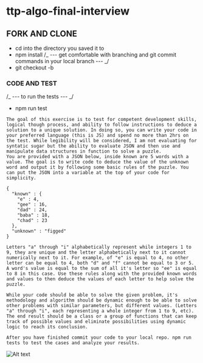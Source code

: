 # ttp-algo-final-interview

## FORK AND CLONE

- cd into the directory you saved it to
- npm install
  /_ --- get comfortable with branching and git commit commands in your local branch --- _/
- git checkout -b <your-branch-name>

### CODE AND TEST

/_ --- to run the tests --- _/

- npm run test

```
The goal of this exercise is to test for competent development skills, logical though process, and ability to follow instructions to deduce a solution to a unique solution. In doing so, you can write your code in your preferred language (this is JS) and spend no more than 2hrs on the test. While legibility will be considered, I am not evaluating for syntatic sugar but the ability to evaluate JSON and then use and manipulate data structures in function to solve a puzzle.
You are provided with a JSON below, inside known are 5 words with a value. The goal is to write code to deduce the value of the unknown word and output it by following some basic rules of the puzzle. You can put the JSON into a variable at the top of your code for simplicity.

{
  "known" : {
    "e" : 4,
    "gee" : 16,
    "dad" : 24,
    "baba" : 18,
    "chad" : 23
  },
  "unknown" : "figged"
}

Letters "a" through "i" alphabetically represent while integers 1 to 9, they are unique and the letter alphabetically next to it cannot numerically next to it. For example, of "e" is equal to 4, no other letter can be equal to 4, both "d" and "f" cannot be equal to 3 or 5. A word's value is equal to the sum of all it's letter so "ee" is equal to 8 in this case. Use these rules along with the provided known words and values to then deduce the values of each letter to help solve the puzzle.

While your code should be able to solve the given problem, it's methodology and algorithm should be dynamic enough to be able to solve other problems with similar parameters, but different values. (Letters "a" through "i", each representing a whole integer from 1 to 9, etc). The end result should be a class or a group of functions that can keep track of possible values and eliminate possibilities using dynamic logic to reach its conclusion.

After you have finished commit your code to your local repo. npm run tests to test the cases and analyze your results.
```

![Alt text](https://files.slack.com/files-pri/T0LN8FJEP-F05KE529G13/screenshot_20230731_050354_gmail.jpg)
